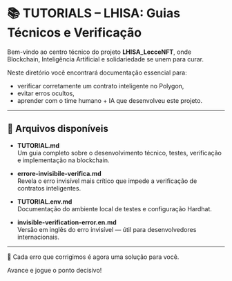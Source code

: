 # 📚 TUTORIALS – LHISA: Guias Técnicos e Verificação

Bem-vindo ao centro técnico do projeto **LHISA_LecceNFT**, onde Blockchain, Inteligência Artificial e solidariedade se unem para curar.

Neste diretório você encontrará documentação essencial para:

- verificar corretamente um contrato inteligente no Polygon,
- evitar erros ocultos,
- aprender com o time humano + IA que desenvolveu este projeto.

---

## 📄 Arquivos disponíveis

- **TUTORIAL.md**  
  Um guia completo sobre o desenvolvimento técnico, testes, verificação e implementação na blockchain.

- **errore-invisibile-verifica.md**  
  Revela o erro invisível mais crítico que impede a verificação de contratos inteligentes.

- **TUTORIAL.env.md**  
  Documentação do ambiente local de testes e configuração Hardhat.

- **invisible-verification-error.en.md**  
  Versão em inglês do erro invisível — útil para desenvolvedores internacionais.

---

📌 Cada erro que corrigimos é agora uma solução para você.

Avance e jogue o ponto decisivo!
